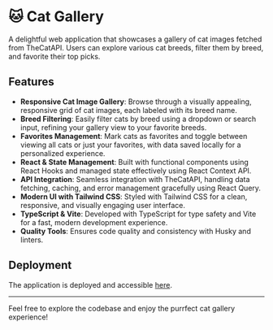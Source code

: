 # 🐱 Cat Gallery

A delightful web application that showcases a gallery of cat images fetched from TheCatAPI. Users can explore various cat breeds, filter them by breed, and favorite their top picks.

## Features

- **Responsive Cat Image Gallery**: Browse through a visually appealing, responsive grid of cat images, each labeled with its breed name.
- **Breed Filtering**: Easily filter cats by breed using a dropdown or search input, refining your gallery view to your favorite breeds.
- **Favorites Management**: Mark cats as favorites and toggle between viewing all cats or just your favorites, with data saved locally for a personalized experience.
- **React & State Management**: Built with functional components using React Hooks and managed state effectively using React Context API.
- **API Integration**: Seamless integration with TheCatAPI, handling data fetching, caching, and error management gracefully using React Query.
- **Modern UI with Tailwind CSS**: Styled with Tailwind CSS for a clean, responsive, and visually engaging user interface.
- **TypeScript & Vite**: Developed with TypeScript for type safety and Vite for a fast, modern development experience.
- **Quality Tools**: Ensures code quality and consistency with Husky and linters.

## Deployment

The application is deployed and accessible [here](#).

---

Feel free to explore the codebase and enjoy the purrfect cat gallery experience!
